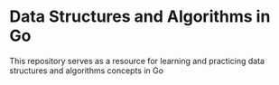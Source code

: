 # Data Structures and Algorithms in Go

This repository serves as a resource for learning and practicing data structures and algorithms concepts in Go
